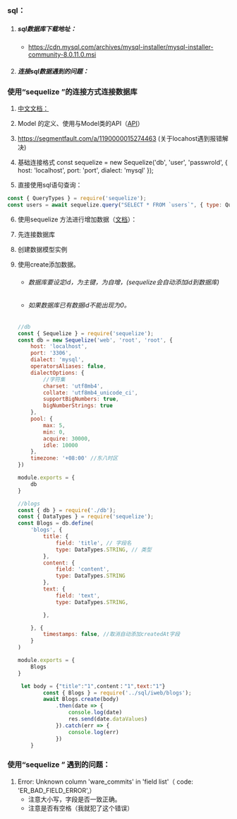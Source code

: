 ### sql：

1. ##### sql数据库下载地址：

   - https://cdn.mysql.com/archives/mysql-installer/mysql-installer-community-8.0.11.0.msi

2. ##### 连接sql数据遇到的问题：

### 使用“sequelize ”的连接方式连接数据库

1. [中文文档： ](https://github.com/demopark/sequelize-docs-Zh-CN)  

2. Model 的定义、使用与Model类的API（[API](https://itbilu.com/nodejs/npm/V1PExztfb.html#api-upsert)）

3. https://segmentfault.com/a/1190000015274463 (关于locahost遇到报错解决)

4. 基础连接格式 const sequelize = new Sequelize('db', 'user', 'passwrold', {
  host: 'localhost',
  port: 'port',
  dialect: 'mysql'
  });

5. 直接使用sql语句查询：

  ``` js
  const { QueryTypes } = require('sequelize');
  const users = await sequelize.query("SELECT * FROM `users`", { type: QueryTypes.SELECT });
  ```

6. 使用sequelize 方法进行增加数据（[文档](https://sequelize.org/master/manual/model-instances.html)）：

  1. 先连接数据库

  2. 创建数据模型实例

  3. 使用create添加数据。

     * ###### 数据库要设定id，为主键，为自增，(sequelize会自动添加id到数据库)

     * ###### 如果数据库已有数据id不能出现为0。

     ``` js
     //db
     const { Sequelize } = require('sequelize');
     const db = new Sequelize('web', 'root', 'root', {
         host: 'localhost',
         port: '3306',
         dialect: 'mysql',
         operatorsAliases: false,
         dialectOptions: {
             //字符集
             charset: 'utf8mb4',
             collate: 'utf8mb4_unicode_ci',
             supportBigNumbers: true,
             bigNumberStrings: true
         },
         pool: {
             max: 5,
             min: 0,
             acquire: 30000,
             idle: 10000
         },
         timezone: '+08:00' //东八时区
     })
     
     module.exports = {
         db
     }
     ```

     ``` js
     //blogs
     const { db } = require('./db');
     const { DataTypes } = require('sequelize');
     const Blogs = db.define(
         'blogs', {
             title: {
                 field: 'title', // 字段名
                 type: DataTypes.STRING, // 类型
             },
             content: {
                 field: 'content',
                 type: DataTypes.STRING
             },
             text: {
                 field: 'text',
                 type: DataTypes.STRING,
     
             },
     
         }, {
             timestamps: false, //取消自动添加createdAt字段
         }
     )
     
     module.exports = {
         Blogs
     }
     ```

     ``` js
      let body = {"title":"1",content："1",text:"1"}
             const { Blogs } = require('../sql/iweb/blogs');
             await Blogs.create(body)
                 .then(date => {
                     console.log(date)
                     res.send(date.dataValues)
                 }).catch(err => {
                     console.log(err)
                 })
         }
     ```

### 使用“sequelize ” 遇到的问题：

1. Error: Unknown column 'ware_commits' in 'field list'（ code: 'ER_BAD_FIELD_ERROR',）
   - 注意大小写，字段是否一致正确。
   - 注意是否有空格（我就犯了这个错误）

